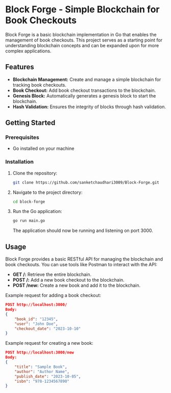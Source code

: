 # Block Forge - Simple Blockchain for Book Checkouts

Block Forge is a basic blockchain implementation in Go that enables the management of book checkouts. This project serves as a starting point for understanding blockchain concepts and can be expanded upon for more complex applications.

## Features

- **Blockchain Management:** Create and manage a simple blockchain for tracking book checkouts.
- **Book Checkout:** Add book checkout transactions to the blockchain.
- **Genesis Block:** Automatically generates a genesis block to start the blockchain.
- **Hash Validation:** Ensures the integrity of blocks through hash validation.

## Getting Started

### Prerequisites

- Go installed on your machine

### Installation

1. Clone the repository:

   ```bash
   git clone https://github.com/sanketchaudhari3009/Block-Forge.git
2. Navigate to the project directory:

    ```bash
    cd block-forge
    ```

3. Run the Go application:

    ```bash
    go run main.go
    ```

    The application should now be running and listening on port 3000.

## Usage

Block Forge provides a basic RESTful API for managing the blockchain and book checkouts. You can use tools like Postman to interact with the API:

- **GET /:** Retrieve the entire blockchain.
- **POST /:** Add a new book checkout to the blockchain.
- **POST /new:** Create a new book and add it to the blockchain.

Example request for adding a book checkout:

```json
POST http://localhost:3000/
Body:
{
    "book_id": "12345",
    "user": "John Doe",
    "checkout_date": "2023-10-10"
}
```
Example request for creating a new book:

```json
POST http://localhost:3000/new
Body:
{
    "title": "Sample Book",
    "author": "Author Name",
    "publish_date": "2023-10-05",
    "isbn": "978-1234567890"
}
```

